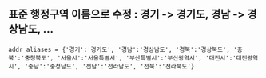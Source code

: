 
## 표준 행정구역 이름으로 수정 :  경기 -> 경기도, 경남 -> 경상남도, ...
```addr_aliases = {'경기':'경기도', '경남':'경상남도', '경북':'경상북도', '충북':'충청북도', '서울시':'서울특별시', '부산특별시':'부산광역시', '대전시':'대전광역시', '충남':'충청남도', '전남':'전라남도', '전북':'전라북도'}```
